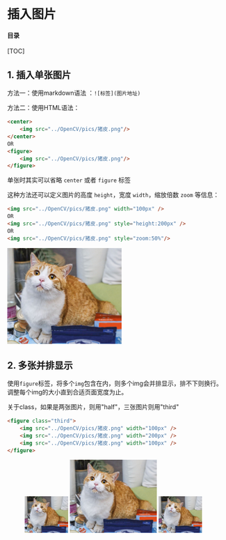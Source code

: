 

# 插入图片

#### 目录

[TOC]

## 1. 插入单张图片

方法一：使用markdown语法 ：`![标签](图片地址)`

方法二：使用HTML语法：

```Html
<center> 
    <img src="../OpenCV/pics/猪皮.png"/>
</center>
OR
<figure>
    <img src="../OpenCV/pics/猪皮.png"/>
</figure> 
```

单张时其实可以省略 `center` 或者 `figure` 标签

这种方法还可以定义图片的高度 `height`，宽度 `width`，缩放倍数 `zoom` 等信息：

```html
<img src="../OpenCV/pics/猪皮.png" width="100px" />
OR
<img src="../OpenCV/pics/猪皮.png" style="height:200px" />
OR
<img src="../OpenCV/pics/猪皮.png" style="zoom:50%"/>
```

<img src="../OpenCV/pics/猪皮.png" style="zoom:50%"/>

## 2. 多张并排显示

使用`figure`标签，将多个`img`包含在内，则多个img会并排显示，排不下则换行。调整每个img的大小直到合适页面宽度为止。

关于class，如果是两张图片，则用"half"，三张图片则用"third"

```html
<figure class="third">
    <img src="../OpenCV/pics/猪皮.png" width="100px" />
    <img src="../OpenCV/pics/猪皮.png" width="200px" />
    <img src="../OpenCV/pics/猪皮.png" width="100px" />
</figure>
```

<figure >
    <img src="../OpenCV/pics/猪皮.png" width="100px" />
    <img src="../OpenCV/pics/猪皮.png" width="200px" />
    <img src="../OpenCV/pics/猪皮.png" width="100px" />
</figure>

